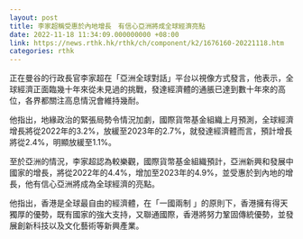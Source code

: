 ```yaml
---
layout: post
title: 李家超稱受惠於內地增長　有信心亞洲將成全球經濟亮點
date: 2022-11-18 11:34:09.000000000 +08:00
link: https://news.rthk.hk/rthk/ch/component/k2/1676160-20221118.htm
categories: rthk
---
```


正在曼谷的行政長官李家超在「亞洲全球對話」平台以視像方式發言，他表示，全球經濟正面臨幾十年來從未見過的挑戰，發達經濟體的通脹已達到數十年來的高位，各界都關注高息情況會維持幾耐。

他指出，地緣政治的緊張局勢令情況加劇，國際貨幣基金組織上月預測，全球經濟增長將從2022年的3.2%，放緩至2023年的2.7%，就發達經濟體而言，預計增長將從2.4%，明顯放緩至1.1%。

至於亞洲的情況，李家超認為較樂觀，國際貨幣基金組織預計，亞洲新興和發展中國家的增長，將從2022年的4.4%，增加至2023年的4.9%，並受惠於到內地的增長，他有信心亞洲將成為全球經濟的亮點。

他指出，香港是全球最自由的經濟體，在「一國兩制 」的原則下，香港擁有得天獨厚的優勢，既有國家的強大支持，又聯通國際，香港將努力鞏固傳統優勢，並發展創新科技以及文化藝術等新興產業。
